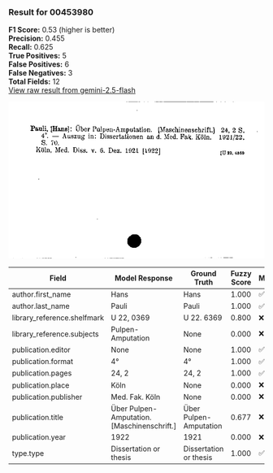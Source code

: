 ### Result for 00453980
**F1 Score:** 0.53 (higher is better)<br>**Precision:** 0.455<br>**Recall:** 0.625<br>**True Positives:** 5<br>**False Positives:** 6<br>**False Negatives:** 3<br>**Total Fields:** 12<br>[View raw result from gemini-2.5-flash](https://github.com/RISE-UNIBAS/humanities_data_benchmark/blob/main/results/2025-09-30/T0200/request_T0200_00453980.json)

<img src="https://github.com/RISE-UNIBAS/humanities_data_benchmark/blob/main/benchmarks/zettelkatalog/images/00453980.jpg?raw=true" alt="00453980" width="600px">

| Field | Model Response | Ground Truth | Fuzzy Score | Match |
|-------|----------------|--------------|-------------|-------|
| author.first_name | Hans | Hans | 1.000 | ✅ |
| author.last_name | Pauli | Pauli | 1.000 | ✅ |
| library_reference.shelfmark | U 22, 0369 | U 22. 6369 | 0.800 | ❌ |
| library_reference.subjects | Pulpen-Amputation | None | 0.000 | ❌ |
| publication.editor | None | None | 1.000 | ✅ |
| publication.format | 4° | 4° | 1.000 | ✅ |
| publication.pages | 24, 2 | 24, 2 | 1.000 | ✅ |
| publication.place | Köln | None | 0.000 | ❌ |
| publication.publisher | Med. Fak. Köln | None | 0.000 | ❌ |
| publication.title | Über Pulpen-Amputation. [Maschinenschrift.] | Über Pulpen-Amputation | 0.677 | ❌ |
| publication.year | 1922 | 1921 | 0.000 | ❌ |
| type.type | Dissertation or thesis | Dissertation or thesis | 1.000 | ✅ |
